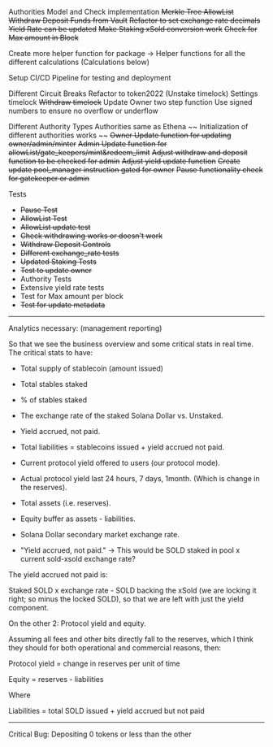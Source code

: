 Authorities Model and Check implementation
~~Merkle Tree AllowList~~
~~Withdraw Deposit Funds from Vault~~
~~Refactor to set exchange rate decimals~~
~~Yield Rate can be updated~~
~~Make Staking xSold conversion work~~
~~Check for Max amount in Block~~

Create more helper function for package
-> Helper functions for all the different calculations (Calculations below)


Setup CI/CD Pipeline for testing and deployment

Different Circuit Breaks
Refactor to token2022
(Unstake timelock)
Settings timelock
~~Withdraw timelock~~
Update Owner two step function
Use signed numbers to ensure no overflow or underflow

Different Authority Types
Authorities same as Ethena
~~ Initialization of different authorities works ~~
~~Owner Update function for updating owner/admin/minter~~
~~Admin Update function for allowList/gate_keepers/mint&redeem_limit~~
~~Adjust withdraw and deposit function to be checked for admin~~
~~Adjust yield update function~~
~~Create update pool_manager instruction gated for owner~~
~~Pause functionality check for gatekeeper or admin~~

Tests
- ~~Pause Test~~
- ~~AllowList Test~~
- ~~AllowList update test~~
- ~~Check withdrawing works or doesn't work~~
- ~~Withdraw Deposit Controls~~
- ~~Different exchange_rate tests~~
- ~~Updated Staking Tests~~
- ~~Test to update owner~~
- Authority Tests
- Extensive yield rate tests
- Test for Max amount per block
- ~~Test for update metadata~~

---

Analytics necessary: (management reporting)

So that we see the business overview and some critical stats in real time.
The critical stats to have:
- Total supply of stablecoin (amount issued)
- Total stables staked
- % of stables staked
- The exchange rate of the staked Solana Dollar vs. Unstaked.
- Yield accrued, not paid.
- Total liabilities = stablecoins issued + yield accrued not paid.
- Current protocol yield offered to users (our protocol mode).
- Actual protocol yield last 24 hours, 7 days, 1month. (Which is change in the reserves).
- Total assets (i.e. reserves).
- Equity buffer as assets - liabilities.
- Solana Dollar secondary market exchange rate. 


- "Yield accrued, not paid."
-> This would be SOLD staked in pool x current sold-xsold exchange rate?


The yield accrued not paid is:

Staked SOLD x exchange rate - SOLD backing the xSold (we are locking it right; so minus the locked SOLD), so that we are left with just the yield component.


On the other 2:
Protocol yield and equity. 

Assuming all fees and other bits directly fall to the reserves, which I think they should for both operational and commercial reasons, then:

Protocol yield = change in reserves per unit of time

Equity = reserves - liabilities

Where 

Liabilities = total SOLD issued + yield accrued but not paid

---

Critical Bug:
Depositing 0 tokens or less than the other 